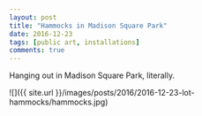 ```yaml
---
layout: post
title: "Hammocks in Madison Square Park"
date: 2016-12-23
tags: [public art, installations]
comments: true
---
```

Hanging out in Madison Square Park, literally.

![]({{ site.url }}/images/posts/2016/2016-12-23-lot-hammocks/hammocks.jpg)


